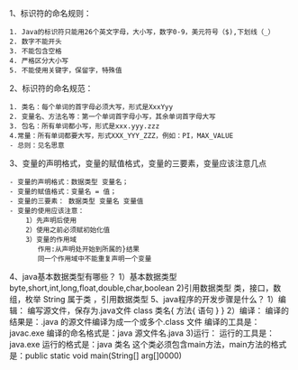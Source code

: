1、标识符的命名规则： 

    1. Java的标识符只能用26个英文字母，大小写，数字0-9，美元符号（$),下划线（_）
    2. 数字不能开头
    3. 不能包含空格
    4. 严格区分大小写
    5. 不能使用关键字，保留字，特殊值
   
2、标识符的命名规范：

    1. 类名：每个单词的首字母必须大写，形式是XxxYyy
    2. 变量名、方法名等：第一个单词首字母小写，其余单词首字母大写
    3. 包名：所有单词都小写，形式是xxx.yyy.zzz
    4.常量：所有单词都要大写，形式XXX_YYY_ZZZ，例如：PI，MAX_VALUE
    - 总则：见名思意
3、变量的声明格式，变量的赋值格式，变量的三要素，变量应该注意几点

    - 变量的声明格式：数据类型 变量名；
    - 变量的赋值格式：变量名 = 值；
    - 变量的三要素： 数据类型 变量名 变量值
    - 变量的使用应该注意：
        1）先声明后使用
        2）使用之前必须赋初始化值
        3）变量的作用域
           作用:从声明处开始到所属的}结果
           同一个作用域中不能重复声明一个变量
4、java基本数据类型有哪些？
   1）基本数据类型
       byte,short,int,long,float,double,char,boolean
   2)引用数据类型
       类，接口，数组，枚举
       String 属于类 ，引用数据类型
5、java程序的开发步骤是什么？
   1）编辑：
      编写源文件，保存为.java文件
      class 类名{
            方法{
            语句
            }
      }
   2）编译：
      编译的结果是：.java 的源文件编译为成一个或多个.class 文件
      编译的工具是：javac.exe
      编译的命名格式是：java 源文件名.java
   3)运行：
     运行的工具是：java.exe
     运行的格式是：java 类名
     这个类必须包含main方法，main方法的格式是：public static void main(String[] arg[]0000)




